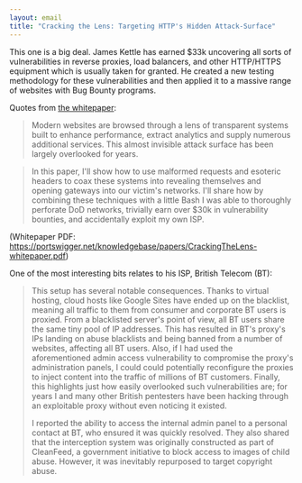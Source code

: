 ```yaml
---
layout: email
title: "Cracking the Lens: Targeting HTTP's Hidden Attack-Surface"
---
```


This one is a big deal. James Kettle has earned $33k uncovering all sorts of vulnerabilities in reverse proxies, load balancers, and other HTTP/HTTPS equipment which is usually taken for granted. He created a new testing methodology for these vulnerabilities and then applied it to a massive range of websites with Bug Bounty programs.

Quotes from [the whitepaper](http://blog.portswigger.net/2017/07/cracking-lens-targeting-https-hidden.html):

>Modern websites are browsed through a lens of transparent systems built to enhance performance, extract analytics and supply numerous additional services. This almost invisible attack surface has been largely overlooked for years.

>In this paper, I'll show how to use malformed requests and esoteric headers to coax these systems into revealing themselves and opening gateways into our victim's networks. I'll share how by combining these techniques with a little Bash I was able to thoroughly perforate DoD networks, trivially earn over $30k in vulnerability bounties, and accidentally exploit my own ISP.

(Whitepaper PDF: https://portswigger.net/knowledgebase/papers/CrackingTheLens-whitepaper.pdf)

One of the most interesting bits relates to his ISP, British Telecom (BT):

>This setup has several notable consequences. Thanks to virtual hosting, cloud hosts like Google Sites have ended up on the blacklist, meaning all traffic to them from consumer and corporate BT users is proxied. From a blacklisted server's point of view, all BT users share the same tiny pool of IP addresses. This has resulted in BT's proxy's IPs landing on abuse blacklists and being banned from a number of websites, affecting all BT users. Also, if I had used the aforementioned admin access vulnerability to compromise the proxy's administration panels, I could could potentially reconfigure the proxies to inject content into the traffic of millions of BT customers. Finally, this highlights just how easily overlooked such vulnerabilities are; for years I and many other British pentesters have been hacking through an exploitable proxy without even noticing it existed.
>
>I reported the ability to access the internal admin panel to a personal contact at BT, who ensured it was quickly resolved. They also shared that the interception system was originally constructed as part of CleanFeed, a government initiative to block access to images of child abuse. However, it was inevitably repurposed to target copyright abuse.